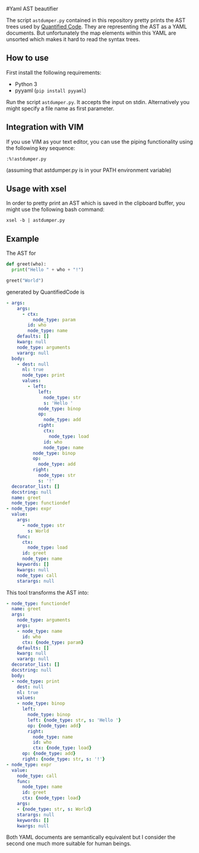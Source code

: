 #Yaml AST beautifier

The script `astdumper.py` contained in this repository pretty prints the AST trees used by [Quantified Code](https://www.quantifiedcode.com/).
They are representing the AST as a YAML documents.
But unfortunately the map elements within this YAML are unsorted which makes it hard to read the syntax trees.

## How to use

First install the following requirements:
  * Python 3
  * pyyaml (`pip install pyyaml`)

Run the script `astdumper.py`. It accepts the input on stdin. Alternatively you might specify a file name as first parameter.

## Integration with VIM

If you use VIM as your text editor, you can use the piping functionality using the following key sequence:

```
:%!astdumper.py
```

(assuming that astdumper.py is in your PATH environment variable)

## Usage with xsel

In order to pretty print an AST which is saved in the clipboard buffer, you might use the following bash command:

```
xsel -b | astdumper.py
```

## Example

The AST for

```python
def greet(who):
  print("Hello " + who + "!")

greet("World")
```

generated by QuantifiedCode is

```yaml
- args:
    args:
      - ctx:
          node_type: param
        id: who
        node_type: name
    defaults: []
    kwarg: null
    node_type: arguments
    vararg: null
  body:
    - dest: null
      nl: true
      node_type: print
      values:
        - left:
            left:
              node_type: str
              s: 'Hello '
            node_type: binop
            op:
              node_type: add
            right:
              ctx:
                node_type: load
              id: who
              node_type: name
          node_type: binop
          op:
            node_type: add
          right:
            node_type: str
            s: '!'
  decorator_list: []
  docstring: null
  name: greet
  node_type: functiondef
- node_type: expr
  value:
    args:
      - node_type: str
        s: World
    func:
      ctx:
        node_type: load
      id: greet
      node_type: name
    keywords: []
    kwargs: null
    node_type: call
    starargs: null
```

This tool transforms the AST into:

```yaml
- node_type: functiondef
  name: greet
  args:
    node_type: arguments
    args:
    - node_type: name
      id: who
      ctx: {node_type: param}
    defaults: []
    kwarg: null
    vararg: null
  decorator_list: []
  docstring: null
  body:
  - node_type: print
    dest: null
    nl: true
    values:
    - node_type: binop
      left:
        node_type: binop
        left: {node_type: str, s: 'Hello '}
        op: {node_type: add}
        right:
          node_type: name
          id: who
          ctx: {node_type: load}
      op: {node_type: add}
      right: {node_type: str, s: '!'}
- node_type: expr
  value:
    node_type: call
    func:
      node_type: name
      id: greet
      ctx: {node_type: load}
    args:
    - {node_type: str, s: World}
    starargs: null
    keywords: []
    kwargs: null
```

Both YAML documents are semantically equivalent but I consider the second one much more suitable for human beings.
